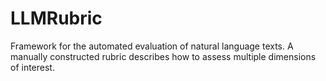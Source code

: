 # LLMRubric
Framework for the automated evaluation of natural language texts. A manually constructed rubric describes how to assess multiple dimensions of interest.
